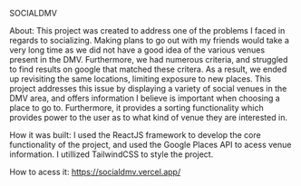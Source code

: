 SOCIALDMV 

About:
This project was created to address one of the problems I faced in regards to socializing. Making plans to go out with my friends would take a very long time as we did not have a good idea of the various venues
present in the DMV. Furthermore, we had numerous criteria, and struggled to find results on google that matched these critera. As a result, we ended up revisiting the same locations, limiting exposure to new places.
This project addresses this issue by displaying a variety of social venues in the DMV area, and offers information I believe is important when choosing a place to go to. Furthermore, it provides a sorting functionality
which provides power to the user as to what kind of venue they are interested in.

How it was built:
I used the ReactJS framework to develop the core functionality of the project, and used the Google Places API to acess venue information. I utillized TailwindCSS to style the project. 

How to acess it:
https://socialdmv.vercel.app/
